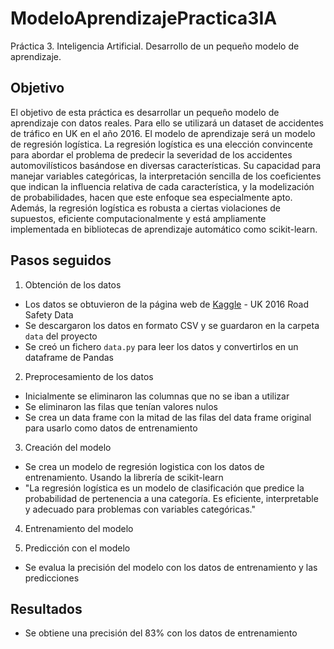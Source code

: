 # ModeloAprendizajePractica3IA
Práctica 3. Inteligencia Artificial. Desarrollo de un pequeño modelo de aprendizaje. 

## Objetivo
El objetivo de esta práctica es desarrollar un pequeño modelo de aprendizaje con datos reales. Para ello se utilizará un dataset de accidentes de tráfico en UK en el año 2016. El modelo de aprendizaje será un modelo de regresión logística.
La regresión logística es una elección convincente para abordar el problema de predecir la severidad de los accidentes automovilísticos basándose en diversas características. Su capacidad para manejar variables categóricas, la interpretación sencilla de los coeficientes que indican la influencia relativa de cada característica, y la modelización de probabilidades, hacen que este enfoque sea especialmente apto. Además, la regresión logística es robusta a ciertas violaciones de supuestos, eficiente computacionalmente y está ampliamente implementada en bibliotecas de aprendizaje automático como scikit-learn. 

## Pasos seguidos
1) Obtención de los datos 
- Los datos se obtuvieron de la página web de [Kaggle](https://www.kaggle.com/datasets/bluehorseshoe/uk-2016-road-safety-data/data) - UK 2016 Road Safety Data
- Se descargaron los datos en formato CSV y se guardaron en la carpeta `data` del proyecto
- Se creó un fichero `data.py` para leer los datos y convertirlos en un dataframe de Pandas

2) Preprocesamiento de los datos
- Inicialmente se eliminaron las columnas que no se iban a utilizar
- Se eliminaron las filas que tenían valores nulos
- Se crea un data frame con la mitad de las filas del data frame original para usarlo como datos de entrenamiento

3) Creación del modelo
- Se crea un modelo de regresión logistica con los datos de entrenamiento. Usando la librería de scikit-learn
- "La regresión logística es un modelo de clasificación que predice la probabilidad de pertenencia a una categoría. Es eficiente, interpretable y adecuado para problemas con variables categóricas."

4) Entrenamiento del modelo

5) Predicción con el modelo
- Se evalua la precisión del modelo con los datos de entrenamiento y las predicciones

## Resultados
- Se obtiene una precisión del 83% con los datos de entrenamiento